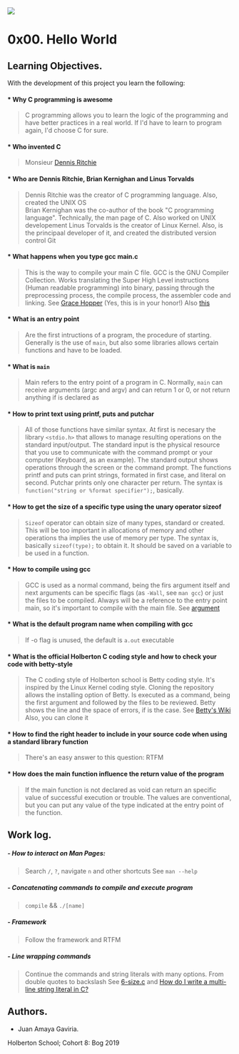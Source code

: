 <img src="https://camo.githubusercontent.com/c5d27ff0111c29e03f64bc98ffd377b21d294db6/68747470733a2f2f7777772e686f6c626572746f6e7363686f6f6c2e636f6d2f686f6c626572746f6e2d6c6f676f2d747769747465722d636172642e706e67">

# 0x00. Hello World

## Learning Objectives.
With the development of this project you learn the following:

#### * Why C programming is awesome
>C programming allows you to learn the logic of the programming and have better practices in a real world. If I'd have to learn to program again, I'd choose C for sure.

#### * Who invented C
> Monsieur [Dennis Ritchie](https://en.wikipedia.org/wiki/Dennis_Ritchie "Dennis Ritchie")

#### * Who are Dennis Ritchie, Brian Kernighan and Linus Torvalds
> Dennis Ritchie was the creator of C programming language. Also, created the UNIX OS\
> Brian Kernighan was the co-author of the book "C programming language". Technically, the man page of C. Also worked on UNIX developement
> Linus Torvalds is the creator of Linux Kernel. Also, is the principaal developer of it, and created the distributed version control Git

#### * What happens when you type gcc main.c
> This is the way to compile your main C file. GCC is the GNU Compiler Collection. Works translating the Super High Level instructions (Human readable programming) into binary, passing through the preprocessing process, the compile process, the assembler code and linking.
> See [Grace Hopper](https://en.wikipedia.org/wiki/Grace_Hopper "Grace Hopper") (Yes, this is in your honor!)
> Also [this](https://medium.com/@729_78111/gcc-compile-et-impera-518d91cd25c1 "this")

#### * What is an entry point
> Are the first intructions of a program, the procedure of starting. Generally is the use of `main`, but also some libraries allows certain functions and have to be loaded.

#### * What is `main`
> Main refers to the entry point of a program in C. Normally, `main` can receive arguments (argc and argv) and can return 1 or 0, or not return anything if is declared as <void>

#### * How to print text using printf, puts and putchar
> All of those functions have similar syntax. At first is necesary the library `<stdio.h>` that allows to manage resulting operations on the standard input/output. The standard input is the physical resource that you use to communicate with the command prompt or your computer (Keyboard, as an example). The standard output shows operations through the screen or the command prompt.
> The functions printf and puts can print strings, formated in first case, and literal on second. Putchar prints only one character per return. The syntax is `function("string or %format specifier");`, basically.

#### * How to get the size of a specific type using the unary operator sizeof
> `Sizeof` operator can obtain size of many types, standard or created. This will be too important in allocations of memory and other operations tha implies the use of memory per type. The syntax is, basically `sizeof(type);` to obtain it. It should be saved on a variable to be used in a function.

#### * How to compile using gcc
> GCC is used as a normal command, being the firs argument itself and next arguments can be specific flags (as `-Wall`, see `man gcc`) or just the files to be compiled. Always will be a reference to the entry point main, so it's important to compile with the main file.
> See [argument](https://www.quora.com/What-does-an-Argument-in-Programming-mean "argument")

#### * What is the default program name when compiling with gcc
> If -o flag is unused, the default is `a.out` executable

#### * What is the official Holberton C coding style and how to check your code with betty-style
> The C coding style of Holberton school is Betty coding style. It's inspired by the Linux Kernel coding style. Cloning the repository allows the installing option of Betty. Is executed as a command, being the first argument and followed by the files to be reviewed. Betty shows the line and the space of errors, if is the case.
> See [Betty's Wiki](https://github.com/holbertonschool/Betty/wiki "Betty") Also, you can clone it

#### * How to find the right header to include in your source code when using a standard library function
> There's an easy answer to this question: RTFM

#### * How does the main function influence the return value of the program
> If the main function is not declared as void can return an specific value of successful execution or trouble. The values are conventional, but you can put any value of the type indicated at the entry point of the function.

## Work log.

##### - How to interact on Man Pages:
> Search `/`, `?`, navigate `n` and other shortcuts
> See `man --help`

##### - Concatenating commands to compile and execute program
> `compile` && `./[name]`

##### - Framework
> Follow the framework and RTFM

##### - Line wrapping commands
> Continue the commands and string literals with many options. From double quotes to backslash
> See [6-size.c](https://github.com/GaviriaAmaya/holbertonschool-low_level_programming/blob/master/0x00-hello_world/6-size.c "6-size.c") and [How do I write a multi-line string literal in C?](https://jameshfisher.com/2016/11/30/c-multiline-literal/ "How do I write a multi-line string literal in C?")

## Authors.
* Juan Amaya Gaviria.

Holberton School; Cohort 8: Bog 2019
